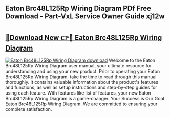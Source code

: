 ## Eaton Brc48L125Rp Wiring Diagram PDf Free Download - Part-VxL Service Owner Guide xj12w

# <h2><a href="http://dft87uo.blite.top/?on=Eaton+Brc48L125Rp+Wiring+Diagram">🔗Download New 👉🔴 Eaton Brc48L125Rp Wiring Diagram</a></h2>

[![Eaton Brc48L125Rp Wiring Diagram download](https://i.imgur.com/lujVjoI.png)](http://dft87uo.blite.top/?on=Eaton+Brc48L125Rp+Wiring+Diagram)
Welcome to the Eaton Brc48L125Rp Wiring Diagram user manual, your ultimate resource for understanding and using your new product. Prior to operating your Eaton Brc48L125Rp Wiring Diagram, take the time to read through this manual thoroughly. It contains valuable information about the product's features and functions, as well as setup instructions and step-by-step guides for using each feature. With features like list of features, your new Eaton Brc48L125Rp Wiring Diagram is a game-changer. Your Success is Our Goal Eaton Brc48L125Rp Wiring Diagram. We are committed to ensuring your complete satisfaction.
